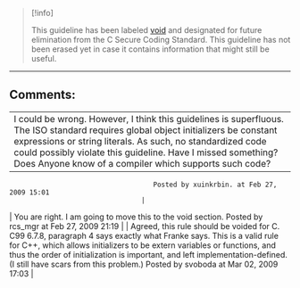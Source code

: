 > [!info]  
>
> This guideline has been labeled [void](https://wiki.sei.cmu.edu//confluence/label/seccode/void) and designated for future elimination from the C Secure Coding Standard. This guideline has not been erased yet in case it contains information that might still be useful.

------------------------------------------------------------------------
[](https://www.securecoding.cert.org/confluence/display/seccode/VOID+Do+not+create+temporary+files+in+shared+directories?showChildren=false&showComments=false) [](https://www.securecoding.cert.org/confluence/display/seccode/99.+The+Void?showChildren=false&showComments=false) [](https://www.securecoding.cert.org/confluence/pages/viewpage.action?pageId=534)
## Comments:

|  |
| ----|
| I could be wrong.  However, I think this guidelines is superfluous.  The ISO standard requires global object initializers be constant expressions or string literals.  As such, no standardized code could possibly violate this guideline.  Have I missed something?  Does Anyone know of a compiler which supports such code?
                                        Posted by xuinkrbin. at Feb 27, 2009 15:01
                                     |
| You are right.  I am going to move this to the void section.
                                        Posted by rcs_mgr at Feb 27, 2009 21:19
                                     |
| Agreed, this rule should be voided for C. C99 6.7.8, paragraph 4 says exactly what Franke says.
This is a valid rule for C++, which allows initializers to be extern variables or functions, and thus the order of initialization is important, and left implementation-defined.  (I still have scars from this problem.) 
                                        Posted by svoboda at Mar 02, 2009 17:03
                                     |

